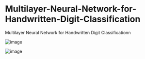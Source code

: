 # Multilayer-Neural-Network-for-Handwritten-Digit-Classification
Multilayer Neural Network for Handwritten Digit Classificationn

![image](https://user-images.githubusercontent.com/32316270/45592534-1a92c900-b936-11e8-888b-2e9bb1168012.png)

![image](https://user-images.githubusercontent.com/32316270/45592550-5594fc80-b936-11e8-8b9e-2745f0111137.png)


